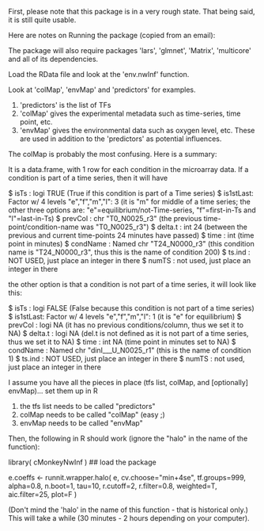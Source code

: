 First, please note that this package is in a very rough state. That being said, it is still quite usable.

Here are notes on Running the package (copied from an email):

The package will also require packages 'lars', 'glmnet', 'Matrix', 'multicore' and all of its dependencies.

Load the RData file and look at the 'env.nwInf' function. 

Look at 'colMap', 'envMap' and 'predictors' for examples. 

1. 'predictors' is the list of TFs
2. 'colMap' gives the experimental metadata such as time-series, time point, etc.
3. 'envMap' gives the environmental data such as oxygen level, etc. These are used in addition to the 'predictors' as potential influences.

The colMap is probably the most confusing. Here is a summary:

It is a data.frame, with 1 row for each condition in the microarray data. If a condition is part of a time series, then it will have

$ isTs : logi TRUE (True if this condition is part of a Time series)
$ is1stLast: Factor w/ 4 levels "e","f","m","l": 3 (it is "m" for middle of a time series; the other three options are: "e"=equilibrium/not-Time-series, "f"=first-in-Ts and "l"=last-in-Ts)
$ prevCol : chr "T0_N0025_r3" (the previous time-point/condition-name was "T0_N0025_r3")
$ delta.t : int 24 (between the previous and current time-points 24 minutes have passed)
$ time : int (time point in minutes)
$ condName : Named chr "T24_N0000_r3" (this condition name is "T24_N0000_r3", thus this is the name of condition 200)
$ ts.ind : NOT USED, just place an integer in there
$ numTS : not used, just place an integer in there

the other option is that a condition is not part of a time series, it will look like this:

$ isTs : logi FALSE (False because this condition is not part of a time series)
$ is1stLast: Factor w/ 4 levels "e","f","m","l": 1 (it is "e" for equilibrium)
$ prevCol : logi NA (it has no previous conditions/column, thus we set it to NA)
$ delta.t : logi NA (del.t is not defined as it is not part of a time series, thus we set it to NA)
$ time : int NA (time point in minutes set to NA)
$ condName : Named chr "dinI___U_N0025_r1" (this is the name of condition 1)
$ ts.ind : NOT USED, just place an integer in there
$ numTS : not used, just place an integer in there


I assume you have all the pieces in place (tfs list, colMap, and [optionally] envMap)... set them up in R

1. the tfs list needs to be called "predictors"
2. colMap needs to be called "colMap"   (easy ;)
3. envMap needs to be called "envMap"

Then, the following in R should work (ignore the "halo" in the name of the function):

library( cMonkeyNwInf ) ## load the package

e.coeffs <- runnit.wrapper.halo( e, cv.choose="min+4se", tf.groups=999, alpha=0.8, n.boot=1, tau=10,
                                  r.cutoff=2, r.filter=0.8, weighted=T, aic.filter=25, plot=F )

(Don't mind the 'halo' in the name of this function - that is historical only.)
This will take a while (30 minutes - 2 hours depending on your computer).
